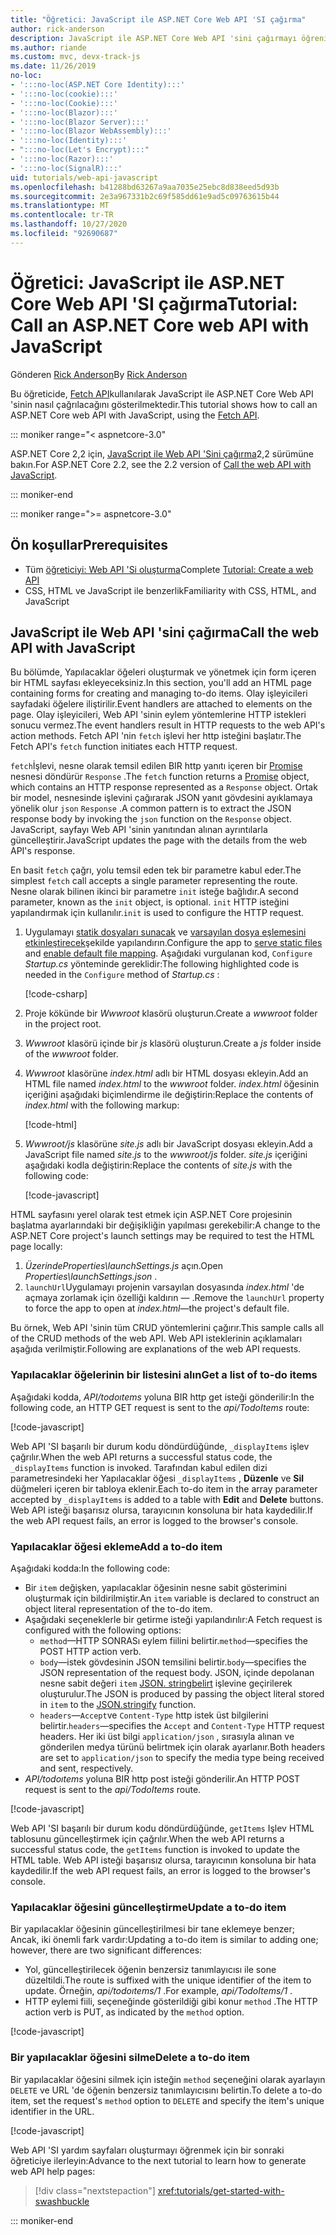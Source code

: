 ```yaml
---
title: "Öğretici: JavaScript ile ASP.NET Core Web API 'SI çağırma"
author: rick-anderson
description: JavaScript ile ASP.NET Core Web API 'sini çağırmayı öğrenin.
ms.author: riande
ms.custom: mvc, devx-track-js
ms.date: 11/26/2019
no-loc:
- ':::no-loc(ASP.NET Core Identity):::'
- ':::no-loc(cookie):::'
- ':::no-loc(Cookie):::'
- ':::no-loc(Blazor):::'
- ':::no-loc(Blazor Server):::'
- ':::no-loc(Blazor WebAssembly):::'
- ':::no-loc(Identity):::'
- ":::no-loc(Let's Encrypt):::"
- ':::no-loc(Razor):::'
- ':::no-loc(SignalR):::'
uid: tutorials/web-api-javascript
ms.openlocfilehash: b41288bd63267a9aa7035e25ebc8d838eed5d93b
ms.sourcegitcommit: 2e3a967331b2c69f585dd61e9ad5c09763615b44
ms.translationtype: MT
ms.contentlocale: tr-TR
ms.lasthandoff: 10/27/2020
ms.locfileid: "92690687"
---
```

# <a name="tutorial-call-an-aspnet-core-web-api-with-javascript"></a><span data-ttu-id="7deec-103">Öğretici: JavaScript ile ASP.NET Core Web API 'SI çağırma</span><span class="sxs-lookup"><span data-stu-id="7deec-103">Tutorial: Call an ASP.NET Core web API with JavaScript</span></span>

<span data-ttu-id="7deec-104">Gönderen [Rick Anderson](https://twitter.com/RickAndMSFT)</span><span class="sxs-lookup"><span data-stu-id="7deec-104">By [Rick Anderson](https://twitter.com/RickAndMSFT)</span></span>

<span data-ttu-id="7deec-105">Bu öğreticide, [Fetch API](https://developer.mozilla.org/docs/Web/API/Fetch_API)kullanılarak JavaScript ile ASP.NET Core Web API 'sinin nasıl çağrılacağını gösterilmektedir.</span><span class="sxs-lookup"><span data-stu-id="7deec-105">This tutorial shows how to call an ASP.NET Core web API with JavaScript, using the [Fetch API](https://developer.mozilla.org/docs/Web/API/Fetch_API).</span></span>

::: moniker range="< aspnetcore-3.0"

<span data-ttu-id="7deec-106">ASP.NET Core 2,2 için, [JavaScript ile Web API 'Sini çağırma](xref:tutorials/first-web-api#call-the-web-api-with-javascript)2,2 sürümüne bakın.</span><span class="sxs-lookup"><span data-stu-id="7deec-106">For ASP.NET Core 2.2, see the 2.2 version of [Call the web API with JavaScript](xref:tutorials/first-web-api#call-the-web-api-with-javascript).</span></span>

::: moniker-end

::: moniker range=">= aspnetcore-3.0"

## <a name="prerequisites"></a><span data-ttu-id="7deec-107">Ön koşullar</span><span class="sxs-lookup"><span data-stu-id="7deec-107">Prerequisites</span></span>

* <span data-ttu-id="7deec-108">Tüm [öğreticiyi: Web API 'Si oluşturma](xref:tutorials/first-web-api)</span><span class="sxs-lookup"><span data-stu-id="7deec-108">Complete [Tutorial: Create a web API](xref:tutorials/first-web-api)</span></span>
* <span data-ttu-id="7deec-109">CSS, HTML ve JavaScript ile benzerlik</span><span class="sxs-lookup"><span data-stu-id="7deec-109">Familiarity with CSS, HTML, and JavaScript</span></span>

## <a name="call-the-web-api-with-javascript"></a><span data-ttu-id="7deec-110">JavaScript ile Web API 'sini çağırma</span><span class="sxs-lookup"><span data-stu-id="7deec-110">Call the web API with JavaScript</span></span>

<span data-ttu-id="7deec-111">Bu bölümde, Yapılacaklar öğeleri oluşturmak ve yönetmek için form içeren bir HTML sayfası ekleyeceksiniz.</span><span class="sxs-lookup"><span data-stu-id="7deec-111">In this section, you'll add an HTML page containing forms for creating and managing to-do items.</span></span> <span data-ttu-id="7deec-112">Olay işleyicileri sayfadaki öğelere iliştirilir.</span><span class="sxs-lookup"><span data-stu-id="7deec-112">Event handlers are attached to elements on the page.</span></span> <span data-ttu-id="7deec-113">Olay işleyicileri, Web API 'sinin eylem yöntemlerine HTTP istekleri sonucu vermez.</span><span class="sxs-lookup"><span data-stu-id="7deec-113">The event handlers result in HTTP requests to the web API's action methods.</span></span> <span data-ttu-id="7deec-114">Fetch API 'nin `fetch` işlevi her http isteğini başlatır.</span><span class="sxs-lookup"><span data-stu-id="7deec-114">The Fetch API's `fetch` function initiates each HTTP request.</span></span>

<span data-ttu-id="7deec-115">`fetch`İşlevi, nesne olarak temsil edilen BIR http yanıtı içeren bir [Promise](https://developer.mozilla.org/docs/Web/JavaScript/Reference/Global_Objects/Promise) nesnesi döndürür `Response` .</span><span class="sxs-lookup"><span data-stu-id="7deec-115">The `fetch` function returns a [Promise](https://developer.mozilla.org/docs/Web/JavaScript/Reference/Global_Objects/Promise) object, which contains an HTTP response represented as a `Response` object.</span></span> <span data-ttu-id="7deec-116">Ortak bir model, nesnesinde işlevini çağırarak JSON yanıt gövdesini ayıklamaya yönelik olur `json` `Response` .</span><span class="sxs-lookup"><span data-stu-id="7deec-116">A common pattern is to extract the JSON response body by invoking the `json` function on the `Response` object.</span></span> <span data-ttu-id="7deec-117">JavaScript, sayfayı Web API 'sinin yanıtından alınan ayrıntılarla güncelleştirir.</span><span class="sxs-lookup"><span data-stu-id="7deec-117">JavaScript updates the page with the details from the web API's response.</span></span>

<span data-ttu-id="7deec-118">En basit `fetch` çağrı, yolu temsil eden tek bir parametre kabul eder.</span><span class="sxs-lookup"><span data-stu-id="7deec-118">The simplest `fetch` call accepts a single parameter representing the route.</span></span> <span data-ttu-id="7deec-119">Nesne olarak bilinen ikinci bir parametre `init` isteğe bağlıdır.</span><span class="sxs-lookup"><span data-stu-id="7deec-119">A second parameter, known as the `init` object, is optional.</span></span> <span data-ttu-id="7deec-120">`init` HTTP isteğini yapılandırmak için kullanılır.</span><span class="sxs-lookup"><span data-stu-id="7deec-120">`init` is used to configure the HTTP request.</span></span>

1. <span data-ttu-id="7deec-121">Uygulamayı [statik dosyaları sunacak](/dotnet/api/microsoft.aspnetcore.builder.staticfileextensions.usestaticfiles#Microsoft_AspNetCore_Builder_StaticFileExtensions_UseStaticFiles_Microsoft_AspNetCore_Builder_IApplicationBuilder_) ve [varsayılan dosya eşlemesini etkinleştirecek](/dotnet/api/microsoft.aspnetcore.builder.defaultfilesextensions.usedefaultfiles#Microsoft_AspNetCore_Builder_DefaultFilesExtensions_UseDefaultFiles_Microsoft_AspNetCore_Builder_IApplicationBuilder_)şekilde yapılandırın.</span><span class="sxs-lookup"><span data-stu-id="7deec-121">Configure the app to [serve static files](/dotnet/api/microsoft.aspnetcore.builder.staticfileextensions.usestaticfiles#Microsoft_AspNetCore_Builder_StaticFileExtensions_UseStaticFiles_Microsoft_AspNetCore_Builder_IApplicationBuilder_) and [enable default file mapping](/dotnet/api/microsoft.aspnetcore.builder.defaultfilesextensions.usedefaultfiles#Microsoft_AspNetCore_Builder_DefaultFilesExtensions_UseDefaultFiles_Microsoft_AspNetCore_Builder_IApplicationBuilder_).</span></span> <span data-ttu-id="7deec-122">Aşağıdaki vurgulanan kod, `Configure` *Startup.cs* yönteminde gereklidir:</span><span class="sxs-lookup"><span data-stu-id="7deec-122">The following highlighted code is needed in the `Configure` method of *Startup.cs* :</span></span>

    [!code-csharp[](first-web-api/samples/3.0/TodoApi/StartupJavaScript.cs?highlight=8-9&name=snippet_configure)]

1. <span data-ttu-id="7deec-123">Proje kökünde bir *Wwwroot* klasörü oluşturun.</span><span class="sxs-lookup"><span data-stu-id="7deec-123">Create a *wwwroot* folder in the project root.</span></span>

1. <span data-ttu-id="7deec-124">*Wwwroot* klasörü içinde bir *js* klasörü oluşturun.</span><span class="sxs-lookup"><span data-stu-id="7deec-124">Create a *js* folder inside of the *wwwroot* folder.</span></span>

1. <span data-ttu-id="7deec-125">*Wwwroot* klasörüne *index.html* adlı bir HTML dosyası ekleyin.</span><span class="sxs-lookup"><span data-stu-id="7deec-125">Add an HTML file named *index.html* to the *wwwroot* folder.</span></span> <span data-ttu-id="7deec-126">*index.html* öğesinin içeriğini aşağıdaki biçimlendirme ile değiştirin:</span><span class="sxs-lookup"><span data-stu-id="7deec-126">Replace the contents of *index.html* with the following markup:</span></span>

    [!code-html[](first-web-api/samples/3.0/TodoApi/wwwroot/index.html)]

1. <span data-ttu-id="7deec-127">*Wwwroot/js* klasörüne *site.js* adlı bir JavaScript dosyası ekleyin.</span><span class="sxs-lookup"><span data-stu-id="7deec-127">Add a JavaScript file named *site.js* to the *wwwroot/js* folder.</span></span> <span data-ttu-id="7deec-128">*site.js* içeriğini aşağıdaki kodla değiştirin:</span><span class="sxs-lookup"><span data-stu-id="7deec-128">Replace the contents of *site.js* with the following code:</span></span>

    [!code-javascript[](first-web-api/samples/3.0/TodoApi/wwwroot/js/site.js?name=snippet_SiteJs)]

<span data-ttu-id="7deec-129">HTML sayfasını yerel olarak test etmek için ASP.NET Core projesinin başlatma ayarlarındaki bir değişikliğin yapılması gerekebilir:</span><span class="sxs-lookup"><span data-stu-id="7deec-129">A change to the ASP.NET Core project's launch settings may be required to test the HTML page locally:</span></span>

1. <span data-ttu-id="7deec-130">*ÜzerindeProperties\launchSettings.js* açın.</span><span class="sxs-lookup"><span data-stu-id="7deec-130">Open *Properties\launchSettings.json* .</span></span>
1. <span data-ttu-id="7deec-131">`launchUrl`Uygulamayı projenin varsayılan dosyasında *index.html* 'de açmaya zorlamak için özelliği kaldırın &mdash; .</span><span class="sxs-lookup"><span data-stu-id="7deec-131">Remove the `launchUrl` property to force the app to open at *index.html*&mdash;the project's default file.</span></span>

<span data-ttu-id="7deec-132">Bu örnek, Web API 'sinin tüm CRUD yöntemlerini çağırır.</span><span class="sxs-lookup"><span data-stu-id="7deec-132">This sample calls all of the CRUD methods of the web API.</span></span> <span data-ttu-id="7deec-133">Web API isteklerinin açıklamaları aşağıda verilmiştir.</span><span class="sxs-lookup"><span data-stu-id="7deec-133">Following are explanations of the web API requests.</span></span>

### <a name="get-a-list-of-to-do-items"></a><span data-ttu-id="7deec-134">Yapılacaklar öğelerinin bir listesini alın</span><span class="sxs-lookup"><span data-stu-id="7deec-134">Get a list of to-do items</span></span>

<span data-ttu-id="7deec-135">Aşağıdaki kodda, *API/todoıtems* yoluna BIR http get isteği gönderilir:</span><span class="sxs-lookup"><span data-stu-id="7deec-135">In the following code, an HTTP GET request is sent to the *api/TodoItems* route:</span></span>

[!code-javascript[](first-web-api/samples/3.0/TodoApi/wwwroot/js/site.js?name=snippet_GetItems)]

<span data-ttu-id="7deec-136">Web API 'SI başarılı bir durum kodu döndürdüğünde, `_displayItems` işlev çağrılır.</span><span class="sxs-lookup"><span data-stu-id="7deec-136">When the web API returns a successful status code, the `_displayItems` function is invoked.</span></span> <span data-ttu-id="7deec-137">Tarafından kabul edilen dizi parametresindeki her Yapılacaklar öğesi `_displayItems` , **Düzenle** ve **Sil** düğmeleri içeren bir tabloya eklenir.</span><span class="sxs-lookup"><span data-stu-id="7deec-137">Each to-do item in the array parameter accepted by `_displayItems` is added to a table with **Edit** and **Delete** buttons.</span></span> <span data-ttu-id="7deec-138">Web API isteği başarısız olursa, tarayıcının konsoluna bir hata kaydedilir.</span><span class="sxs-lookup"><span data-stu-id="7deec-138">If the web API request fails, an error is logged to the browser's console.</span></span>

### <a name="add-a-to-do-item"></a><span data-ttu-id="7deec-139">Yapılacaklar öğesi ekleme</span><span class="sxs-lookup"><span data-stu-id="7deec-139">Add a to-do item</span></span>

<span data-ttu-id="7deec-140">Aşağıdaki kodda:</span><span class="sxs-lookup"><span data-stu-id="7deec-140">In the following code:</span></span>

* <span data-ttu-id="7deec-141">Bir `item` değişken, yapılacaklar öğesinin nesne sabit gösterimini oluşturmak için bildirilmiştir.</span><span class="sxs-lookup"><span data-stu-id="7deec-141">An `item` variable is declared to construct an object literal representation of the to-do item.</span></span>
* <span data-ttu-id="7deec-142">Aşağıdaki seçeneklerle bir getirme isteği yapılandırılır:</span><span class="sxs-lookup"><span data-stu-id="7deec-142">A Fetch request is configured with the following options:</span></span>
  * <span data-ttu-id="7deec-143">`method`&mdash;HTTP SONRASı eylem fiilini belirtir.</span><span class="sxs-lookup"><span data-stu-id="7deec-143">`method`&mdash;specifies the POST HTTP action verb.</span></span>
  * <span data-ttu-id="7deec-144">`body`&mdash;istek gövdesinin JSON temsilini belirtir.</span><span class="sxs-lookup"><span data-stu-id="7deec-144">`body`&mdash;specifies the JSON representation of the request body.</span></span> <span data-ttu-id="7deec-145">JSON, içinde depolanan nesne sabit değeri `item` [JSON. stringbelirt](https://developer.mozilla.org/docs/Web/JavaScript/Reference/Global_Objects/JSON/stringify) işlevine geçirilerek oluşturulur.</span><span class="sxs-lookup"><span data-stu-id="7deec-145">The JSON is produced by passing the object literal stored in `item` to the [JSON.stringify](https://developer.mozilla.org/docs/Web/JavaScript/Reference/Global_Objects/JSON/stringify) function.</span></span>
  * <span data-ttu-id="7deec-146">`headers`&mdash;`Accept`ve `Content-Type` http istek üst bilgilerini belirtir.</span><span class="sxs-lookup"><span data-stu-id="7deec-146">`headers`&mdash;specifies the `Accept` and `Content-Type` HTTP request headers.</span></span> <span data-ttu-id="7deec-147">Her iki üst bilgi `application/json` , sırasıyla alınan ve gönderilen medya türünü belirtmek için olarak ayarlanır.</span><span class="sxs-lookup"><span data-stu-id="7deec-147">Both headers are set to `application/json` to specify the media type being received and sent, respectively.</span></span>
* <span data-ttu-id="7deec-148">*API/todoıtems* yoluna BIR http post isteği gönderilir.</span><span class="sxs-lookup"><span data-stu-id="7deec-148">An HTTP POST request is sent to the *api/TodoItems* route.</span></span>

[!code-javascript[](first-web-api/samples/3.0/TodoApi/wwwroot/js/site.js?name=snippet_AddItem)]

<span data-ttu-id="7deec-149">Web API 'SI başarılı bir durum kodu döndürdüğünde, `getItems` Işlev HTML tablosunu güncelleştirmek için çağrılır.</span><span class="sxs-lookup"><span data-stu-id="7deec-149">When the web API returns a successful status code, the `getItems` function is invoked to update the HTML table.</span></span> <span data-ttu-id="7deec-150">Web API isteği başarısız olursa, tarayıcının konsoluna bir hata kaydedilir.</span><span class="sxs-lookup"><span data-stu-id="7deec-150">If the web API request fails, an error is logged to the browser's console.</span></span>

### <a name="update-a-to-do-item"></a><span data-ttu-id="7deec-151">Yapılacaklar öğesini güncelleştirme</span><span class="sxs-lookup"><span data-stu-id="7deec-151">Update a to-do item</span></span>

<span data-ttu-id="7deec-152">Bir yapılacaklar öğesinin güncelleştirilmesi bir tane eklemeye benzer; Ancak, iki önemli fark vardır:</span><span class="sxs-lookup"><span data-stu-id="7deec-152">Updating a to-do item is similar to adding one; however, there are two significant differences:</span></span>

* <span data-ttu-id="7deec-153">Yol, güncelleştirilecek öğenin benzersiz tanımlayıcısı ile sone düzeltildi.</span><span class="sxs-lookup"><span data-stu-id="7deec-153">The route is suffixed with the unique identifier of the item to update.</span></span> <span data-ttu-id="7deec-154">Örneğin, *api/todoıtems/1* .</span><span class="sxs-lookup"><span data-stu-id="7deec-154">For example, *api/TodoItems/1* .</span></span>
* <span data-ttu-id="7deec-155">HTTP eylemi fiili, seçeneğinde gösterildiği gibi konur `method` .</span><span class="sxs-lookup"><span data-stu-id="7deec-155">The HTTP action verb is PUT, as indicated by the `method` option.</span></span>

[!code-javascript[](first-web-api/samples/3.0/TodoApi/wwwroot/js/site.js?name=snippet_UpdateItem)]

### <a name="delete-a-to-do-item"></a><span data-ttu-id="7deec-156">Bir yapılacaklar öğesini silme</span><span class="sxs-lookup"><span data-stu-id="7deec-156">Delete a to-do item</span></span>

<span data-ttu-id="7deec-157">Bir yapılacaklar öğesini silmek için isteğin `method` seçeneğini olarak ayarlayın `DELETE` ve URL 'de öğenin benzersiz tanımlayıcısını belirtin.</span><span class="sxs-lookup"><span data-stu-id="7deec-157">To delete a to-do item, set the request's `method` option to `DELETE` and specify the item's unique identifier in the URL.</span></span>

[!code-javascript[](first-web-api/samples/3.0/TodoApi/wwwroot/js/site.js?name=snippet_DeleteItem)]

<span data-ttu-id="7deec-158">Web API 'SI yardım sayfaları oluşturmayı öğrenmek için bir sonraki öğreticiye ilerleyin:</span><span class="sxs-lookup"><span data-stu-id="7deec-158">Advance to the next tutorial to learn how to generate web API help pages:</span></span>

> [!div class="nextstepaction"]
> <xref:tutorials/get-started-with-swashbuckle>

::: moniker-end
